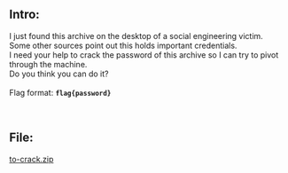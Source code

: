 ## Intro:

I just found this archive on the desktop of a social engineering victim. <br/>
Some other sources point out this holds important credentials. <br/>
I need your help to crack the password of this archive so I can try to pivot through the machine. <br/>
Do you think you can do it? <br/>
<br/>
Flag format: **`flag{password}`**

<br/>

## File:
[to-crack.zip](https://github.com/ChronosPK/Sibiu_Academic_CTF/files/10270922/to-crack.zip)
